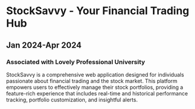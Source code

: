# StockSavvy - Your Financial Trading Hub #
## Jan 2024-Apr 2024 ## 
### Associated with Lovely Professional University ###
StockSavvy is a comprehensive web application designed for individuals passionate about financial trading and the stock market. This platform empowers users to effectively manage their stock portfolios, providing a feature-rich experience that includes real-time and historical performance tracking, portfolio customization, and insightful alerts. 
